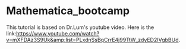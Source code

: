 # Mathematica_bootcamp
This tutorial is based on Dr.Lum's youtube video. Here is the link:https://www.youtube.com/watch?v=mXFDAz3S9Uk&amp;list=PLxdnSsBqCrrE4j99TtW_zdyED2IVgbBUd. 
